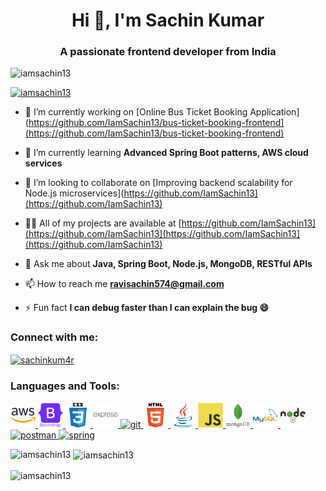 <h1 align="center">Hi 👋, I'm Sachin Kumar</h1>
<h3 align="center">A passionate frontend developer from India</h3>

<p align="left"> <img src="https://komarev.com/ghpvc/?username=iamsachin13&label=Profile%20views&color=0e75b6&style=flat" alt="iamsachin13" /> </p>

<p align="left"> <a href="https://github.com/ryo-ma/github-profile-trophy"><img src="https://github-profile-trophy.vercel.app/?username=iamsachin13" alt="iamsachin13" /></a> </p>

- 🔭 I’m currently working on [Online Bus Ticket Booking Application](https://github.com/IamSachin13/bus-ticket-booking-frontend](https://github.com/IamSachin13/bus-ticket-booking-frontend)

- 🌱 I’m currently learning **Advanced Spring Boot patterns, AWS cloud services**

- 👯 I’m looking to collaborate on [Improving backend scalability for Node.js microservices](https://github.com/IamSachin13](https://github.com/IamSachin13)

- 👨‍💻 All of my projects are available at [https://github.com/IamSachin13](https://github.com/IamSachin13](https://github.com/IamSachin13](https://github.com/IamSachin13)

- 💬 Ask me about **Java, Spring Boot, Node.js, MongoDB, RESTful APIs**

- 📫 How to reach me **ravisachin574@gmail.com**

- ⚡ Fun fact **I can debug faster than I can explain the bug 😄**

<h3 align="left">Connect with me:</h3>
<p align="left">
<a href="https://linkedin.com/in/sachinkum4r" target="blank"><img align="center" src="https://raw.githubusercontent.com/rahuldkjain/github-profile-readme-generator/master/src/images/icons/Social/linked-in-alt.svg" alt="sachinkum4r" height="30" width="40" /></a>
</p>

<h3 align="left">Languages and Tools:</h3>
<p align="left"> <a href="https://aws.amazon.com" target="_blank" rel="noreferrer"> <img src="https://raw.githubusercontent.com/devicons/devicon/master/icons/amazonwebservices/amazonwebservices-original-wordmark.svg" alt="aws" width="40" height="40"/> </a> <a href="https://getbootstrap.com" target="_blank" rel="noreferrer"> <img src="https://raw.githubusercontent.com/devicons/devicon/master/icons/bootstrap/bootstrap-plain-wordmark.svg" alt="bootstrap" width="40" height="40"/> </a> <a href="https://www.w3schools.com/css/" target="_blank" rel="noreferrer"> <img src="https://raw.githubusercontent.com/devicons/devicon/master/icons/css3/css3-original-wordmark.svg" alt="css3" width="40" height="40"/> </a> <a href="https://expressjs.com" target="_blank" rel="noreferrer"> <img src="https://raw.githubusercontent.com/devicons/devicon/master/icons/express/express-original-wordmark.svg" alt="express" width="40" height="40"/> </a> <a href="https://git-scm.com/" target="_blank" rel="noreferrer"> <img src="https://www.vectorlogo.zone/logos/git-scm/git-scm-icon.svg" alt="git" width="40" height="40"/> </a> <a href="https://www.w3.org/html/" target="_blank" rel="noreferrer"> <img src="https://raw.githubusercontent.com/devicons/devicon/master/icons/html5/html5-original-wordmark.svg" alt="html5" width="40" height="40"/> </a> <a href="https://www.java.com" target="_blank" rel="noreferrer"> <img src="https://raw.githubusercontent.com/devicons/devicon/master/icons/java/java-original.svg" alt="java" width="40" height="40"/> </a> <a href="https://developer.mozilla.org/en-US/docs/Web/JavaScript" target="_blank" rel="noreferrer"> <img src="https://raw.githubusercontent.com/devicons/devicon/master/icons/javascript/javascript-original.svg" alt="javascript" width="40" height="40"/> </a> <a href="https://www.mongodb.com/" target="_blank" rel="noreferrer"> <img src="https://raw.githubusercontent.com/devicons/devicon/master/icons/mongodb/mongodb-original-wordmark.svg" alt="mongodb" width="40" height="40"/> </a> <a href="https://www.mysql.com/" target="_blank" rel="noreferrer"> <img src="https://raw.githubusercontent.com/devicons/devicon/master/icons/mysql/mysql-original-wordmark.svg" alt="mysql" width="40" height="40"/> </a> <a href="https://nodejs.org" target="_blank" rel="noreferrer"> <img src="https://raw.githubusercontent.com/devicons/devicon/master/icons/nodejs/nodejs-original-wordmark.svg" alt="nodejs" width="40" height="40"/> </a> <a href="https://postman.com" target="_blank" rel="noreferrer"> <img src="https://www.vectorlogo.zone/logos/getpostman/getpostman-icon.svg" alt="postman" width="40" height="40"/> </a> <a href="https://spring.io/" target="_blank" rel="noreferrer"> <img src="https://www.vectorlogo.zone/logos/springio/springio-icon.svg" alt="spring" width="40" height="40"/> </a> </p>

<p><img align="left" src="https://github-readme-stats.vercel.app/api/top-langs?username=iamsachin13&show_icons=true&locale=en&layout=compact" alt="iamsachin13" /></p>

<p>&nbsp;<img align="center" src="https://github-readme-stats.vercel.app/api?username=iamsachin13&show_icons=true&locale=en" alt="iamsachin13" /></p>

<p><img align="center" src="https://github-readme-streak-stats.herokuapp.com/?user=iamsachin13&" alt="iamsachin13" /></p>
